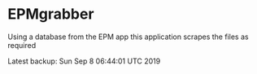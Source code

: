 # EPMgrabber
Using a database from the EPM app this application scrapes the files as required


Latest backup: Sun Sep 8 06:44:01 UTC 2019
